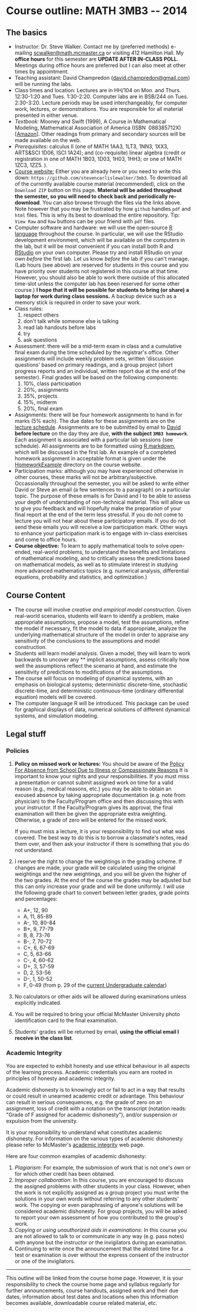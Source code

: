 # Course outline:  MATH 3MB3 -- 2014

## The basics

- Instructor: Dr. Steve Walker. Contact me by (preferred methods)
    e-mailing
    [scwalker@math.mcmaster.ca](mailto:scwalker@math.mcmaster.ca) or
    visiting 412 Hamilton Hall. My **office hours** for this semester
    are **UPDATE AFTER IN-CLASS POLL**. Meetings during office hours
    are preferred but I can also meet at other times by appointment.
-   Teaching assistant: David Champredon
    ([david.champredon@gmail.com](mailto:david.champredon@gmail.com))
    will be running the labs.
- Class times and location: Lectures are in HH/104 on Mon. and
    Thurs. 12:30-1:20 and Tues. 1:30-2:20.  Computer labs are in
    BSB/244 on Tues. 2:30-3:20.  Lecture periods may be used
    interchangeably, for computer work, lectures, or
    demonstrations. You are responsible for all material presented in
    either venue.
- *Textbook:* Mooney and Swift (1999), A Course in Mathematical
    Modeling, Mathematical Association of America (ISBN  088385712X)
    [[Amazon](http://amzn.com/088385712X)]. Other readings from
    primary and secondary sources will be made available on the web.
- *Prerequisites*: calculus II (one of MATH 1AA3, 1LT3, 1NN3, 1XX3,
    ARTS&SCI 1D06, ISCI 1A24); and (co-requisite) linear algebra
    (credit or registration in one of MATH 1B03, 1D03, 1H03, 1HH3; or
    one of MATH 1ZC3, 1ZZ5. ).
- [Course website:](https://github.com/stevencarlislewalker/3mb3)
  Either you are already here or you need to write this down:
  `https://github.com/stevencarlislewalker/3mb3`.  To download all of
  the currently available course material (recommended), click on the
  `Download ZIP` button on this page.  **Material will be added
  throughout the semester, so you will need to check back and
  periodically re-download**.  You can also browse through the files
  via the links above.  Note however that you may be frustrated by how
  `github` handles `pdf` and `html` files.  This is why its best to
  download the entire repository.  Tip:  `View Raw` and `Raw` buttons
  can be your friend with `pdf` files.
- Computer software and hardware: we will use the open-source
    [R language](http://www.r-project.org) throughout the course. In
    particular, we will use the RStudio development environment, which
    will be available on the computers in the lab, but it will be most
    convenient if you can install both R and
    [RStudio](http://www.rstudio.com/) on your own computer.  Please
    try and install RStudio on your own *before* the first lab.  Let
    us know *before* the lab if you can't manage. (Lab hours (see
    above) are reserved for students in this course and you have
    priority over students not registered in this course at that time.
    However, you should also be able to work there outside of this
    allocated time-slot unless the computer lab has been reserved for
    some other course.) **I hope that it will be possible for students
    to bring (or share) a laptop for work during class sessions.** A
    backup device such as a memory stick is required in order to save
    your work.
- Class rules:
	1. respect others
	2. don't talk while someone else is talking
	3. read lab handouts before labs
	4. try
	5. ask questions
- Assessment: there will be a mid-term exam in class and a cumulative
    final exam during the time scheduled by the registrar's
    office. Other assignments will include weekly problem sets,
    written 'discussion questions' based on primary readings, and a
    group project (short progress reports and an individual, written
    report due at the end of the semester). Final grades will be based
    on the following components:
    1. 10%, class participation
    2. 20%, assignments
    3. 35%, projects
    4. 15%, midterm
    5. 20%, final exam
- Assignments: there will be four homework assignments to hand in for
  marks (5% each).  The due dates for these assignments are on the
  [lecture schedule](https://github.com/stevencarlislewalker/3mb3/tree/master/schedule). Assignments
  are to be submitted by email to
  [David](mailto:david.champredon@gmail.com) **before lecture** on the
  day they are due, **with the subject `3MB3 homework`**.  Each
  assignment is associated with a particular lab sessions (see
  schedule).  All assignments are to be formatted using
  [R markdown](http://rmarkdown.rstudio.com/), which will be discussed
  in the first lab.  An example of a completed homework assignment in
  acceptable format is given under the
  [HomeworkExample](https://github.com/stevencarlislewalker/3mb3/tree/master/HomeworkExample)
  directory on the course website.
- Participation marks: although you may have experienced otherwise in
  other courses, these marks will not be arbitrary/subjective.
  Occassionally throughout the semester, you will be asked to write
  either David or Steve an email (a few sentences to a paragraph) on
  a particular topic.  The purpose of these emails is for David and I
  to be able to assess your depth of understanding of non-technical
  material.  This will allow us to give you feedback and will
  hopefully make the preparation of your final report at the end of
  the term less stressful.  If you do not come to lecture you will not
  hear about these participatory emails.  If you do not send these
  emails you will receive a low participation mark.  Other ways to
  enhance your participation mark is to engage with in-class exercises
  and come to office hours.
- **Course objective:** To learn to apply mathematical tools to solve
    open-ended, real-world problems, to understand the benefits and
    limitations of mathematical modeling, and to critically assess the
    predictions based on mathematical models, as well as to stimulate
    interest in studying more advanced mathematics topics (e.g.
    numerical analysis, differential equations, probability and
    statistics, and optimization.)

## Course Content

- The course will involve *creative and empirical model construction*.
    Given real-world scenarios, students will learn to identify a
    problem, make appropriate assumptions, propose a model, test the
    assumptions, refine the model if necessary, fit the model to data
    if appropriate, analyze the underlying mathematical structure of
    the model in order to appraise any sensitivity of the conclusions
    to the assumptions and model construction.
- Students will learn model analysis. Given a model, they will learn
    to work backwards to uncover any ** implicit assumptions, assess
    critically how well the assumptions reflect the scenario at hand,
    and estimate the sensitivity of predictions to modifications of
    the assumptions.
- The course will focus on modeling of dynamical systems, with an
    emphasis on biological systems; deterministic discrete-time,
    stochastic discrete-time, and deterministic continuous-time
    (ordinary differential equation) models will be covered.
- The computer language R will be introduced. This package can be used
    for graphical displays of data, numerical solutions of different
    dynamical systems, and simulation modeling.

## Legal stuff

### Policies

1.  **Policy on missed work or lectures:** You should be aware of the
    [Policy For Absence from School Due to Illness or Compassionate Reasons](http://academiccalendars.romcmaster.ca/content.php?catoid=7&navoid=559#Requests_for_Relief_for_Missed_Academic_Term_Work)
    It is important to know your rights and your responsibilities. If
    you must miss a presentation or cannot submit assigned work on
    time for a valid reason (e.g., medical reasons, etc.) you may be
    able to obtain an excused absence by taking appropriate
    documentation (e.g.  note from physician) to the Faculty/Program
    office and then discussing this with your instructor. If the
    Faculty/Program gives its approval, the final examination will
    then be given the appropriate extra weighting. Otherwise, a grade
    of zero will be entered for the missed work.

    If you must miss a lecture, it is your responsibility to find out
    what was covered. The best way to do this is to borrow a classmate's
    notes, read them over, and then ask your instructor if there is
    something that you do not understand.

2.  I reserve the right to change the weightings in the grading scheme.
    If changes are made, your grade will be calculated using the
    original weightings and the new weightings, and you will be given
    the higher of the two grades. At the end of the course the grades
    may be adjusted but this can only increase your grade and will be
    done uniformly. I will use the following grade chart to convert
    between letter grades, grade points and percentages:
	* A+, 12, 90
	* A, 11, 85-89
	* A-, 10, 80-84
	* B+, 9, 77-79
	* B, 8, 73-76
	* B-, 7, 70-72
	* C+, 6, 67-69
	* C, 5, 63-66
	* C-, 4, 60-62
	* D+, 3, 57-59
	* D, 2, 53-56
	* D-, 1, 50-52
	* F, 0-49
    (from p. 29 of the [current Undergraduate
    calendar](http://registrar.mcmaster.ca/CALENDAR/PDF-Archive/McMaster_UG_Calendar-2013-2014web.pdf))
    
    
3.  No calculators or other aids will be allowed during examinations
    unless explicitly indicated.
     
4.  You will be required to bring your official McMaster University
    photo identification card to the final examination.
     
5.  Students' grades will be returned by email, **using the official
    email I receive in the class list**.

### Academic Integrity

You are expected to exhibit honesty and use ethical behaviour in all
aspects of the learning process. Academic credentials you earn are
rooted in principles of honesty and academic integrity.

Academic dishonesty is to knowingly act or fail to act in a way that
results or could result in unearned academic credit or advantage. This
behaviour can result in serious consequences, e.g. the grade of zero on
an assignment, loss of credit with a notation on the transcript
(notation reads: "Grade of F assigned for academic dishonesty"), and/or
suspension or expulsion from the university.

It is your responsibility to understand what constitutes academic
dishonesty. For information on the various types of academic dishonesty
please refer to McMaster's [academic
integrity](http://www.mcmaster.ca/academicintegrity/students/index.html)
web page.

Here are four common examples of academic dishonesty:

1.  *Plagiarism*: For example, the submission of work that is not one's
    own or for which other credit has been obtained.
2.  *Improper collaboration*: In this course, you are encouraged to
    discuss the assigned problems with other students in your class.
    However, when the work is not explicitly assigned as a group project
    you must write the solutions in your own words without referring to
    any other students' work. The copying or even paraphrasing of
    anyone's solutions will be considered academic dishonesty. For group
    projects, you will be asked to report your own assessment of how you
    contributed to the group's work.
3.  *Copying or using unauthorized aids in examinations*: In this course
    you are not allowed to talk to or communicate in any way (e.g. pass
    notes) with anyone but the instructor or the invigilators during an
    examination.
4.  Continuing to write once the announcement that the alloted time for
    a test or examination is over without the express consent of the
    instructor or one of the invigilators.

* * * * *

This outline will be linked from the course home page. However, it is
your responsibility to check the course home page and syllabus regularly
for further announcements, course handouts, assigned work and their due
dates, information about test dates and locations when this information
becomes available, downloadable course related material, etc.
